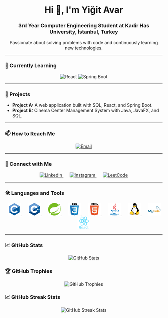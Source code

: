 
<h1 align="center">Hi 👋, I'm Yiğit Avar</h1>
<h3 align="center">3rd Year Computer Engineering Student at Kadir Has University, İstanbul, Turkey</h3>

<p align="center">
  Passionate about solving problems with code and continuously learning new technologies.
</p>

---

### 🌱 Currently Learning
<p align="center">
  <img src="https://img.shields.io/badge/React-%2320232a.svg?&style=for-the-badge&logo=react&logoColor=%2361DAFB" alt="React" />
  <img src="https://img.shields.io/badge/Spring Boot-6DB33F?style=for-the-badge&logo=spring&logoColor=white" alt="Spring Boot" />
</p>

---

### 🔭 Projects
- **Project A:** A web application built with SQL, React, and Spring Boot.
- **Project B:** Cinema Center Management System with Java, JavaFX, and SQL.

---

### 📫 How to Reach Me
<p align="center">
  <a href="mailto:yigitavar@hotmail.com">
    <img src="https://img.shields.io/badge/Email-yigitavar%40hotmail.com-D14836?style=for-the-badge&logo=gmail&logoColor=white" alt="Email">
  </a>
</p>

---

### 🤝 Connect with Me
<p align="center">
  <a href="https://linkedin.com/in/yigitavar" target="_blank" style="margin: 0 10px;">
    <img src="https://img.shields.io/badge/LinkedIn-0A66C2?style=for-the-badge&logo=linkedin&logoColor=white" alt="LinkedIn" height="30" />
  </a>
  <a href="https://instagram.com/yigitavar" target="_blank" style="margin: 0 10px;">
    <img src="https://img.shields.io/badge/Instagram-E4405F?style=for-the-badge&logo=instagram&logoColor=white" alt="Instagram" height="30" />
  </a>
  <a href="https://www.leetcode.com/yigitavar" target="_blank" style="margin: 0 10px;">
    <img src="https://img.shields.io/badge/LeetCode-FFA116?style=for-the-badge&logo=leetcode&logoColor=black" alt="LeetCode" height="30" />
  </a>
</p>

---

### 🛠️ Languages and Tools
<p align="center">
  <a href="https://www.cprogramming.com/" target="_blank" rel="noreferrer" style="margin: 0 10px;">
    <img src="https://raw.githubusercontent.com/devicons/devicon/master/icons/c/c-original.svg" alt="C" width="40" height="40"/>
  </a>
  <a href="https://www.w3schools.com/cpp/" target="_blank" rel="noreferrer" style="margin: 0 10px;">
    <img src="https://raw.githubusercontent.com/devicons/devicon/master/icons/cplusplus/cplusplus-original.svg" alt="C++" width="40" height="40"/>
  </a>
  <a href="https://spring.io/projects/spring-boot" target="_blank" rel="noreferrer" style="margin: 0 10px;">
    <img src="https://raw.githubusercontent.com/devicons/devicon/master/icons/spring/spring-original.svg" alt="Spring Boot" width="40" height="40"/>
  </a>
  <a href="https://www.w3schools.com/css/" target="_blank" rel="noreferrer" style="margin: 0 10px;">
    <img src="https://raw.githubusercontent.com/devicons/devicon/master/icons/css3/css3-original-wordmark.svg" alt="CSS3" width="40" height="40"/>
  </a>
  <a href="https://www.w3.org/html/" target="_blank" rel="noreferrer" style="margin: 0 10px;">
    <img src="https://raw.githubusercontent.com/devicons/devicon/master/icons/html5/html5-original-wordmark.svg" alt="HTML5" width="40" height="40"/>
  </a>
  <a href="https://www.java.com" target="_blank" rel="noreferrer" style="margin: 0 10px;">
    <img src="https://raw.githubusercontent.com/devicons/devicon/master/icons/java/java-original.svg" alt="Java" width="40" height="40"/>
  </a>
  <a href="https://www.linux.org/" target="_blank" rel="noreferrer" style="margin: 0 10px;">
    <img src="https://raw.githubusercontent.com/devicons/devicon/master/icons/linux/linux-original.svg" alt="Linux" width="40" height="40"/>
  </a>
  <a href="https://www.mysql.com/" target="_blank" rel="noreferrer" style="margin: 0 10px;">
    <img src="https://raw.githubusercontent.com/devicons/devicon/master/icons/mysql/mysql-original-wordmark.svg" alt="MySQL" width="40" height="40"/>
  </a>
  <a href="https://reactjs.org/" target="_blank" rel="noreferrer" style="margin: 0 10px;">
    <img src="https://raw.githubusercontent.com/devicons/devicon/master/icons/react/react-original-wordmark.svg" alt="React" width="40" height="40"/>
  </a>
</p>

---

### 📈 GitHub Stats
<p align="center">
  <img src="https://github-readme-stats.vercel.app/api?username=yigitavar&show_icons=true&theme=radical" alt="GitHub Stats" />
</p>

### 🏆 GitHub Trophies
<p align="center">
  <img src="https://github-profile-trophy.vercel.app/?username=yigitavar" alt="GitHub Trophies" />
</p>

### 📈 GitHub Streak Stats
<p align="center">
  <img src="https://github-readme-streak-stats.herokuapp.com/?user=yigitavar&theme=radical" alt="GitHub Streak Stats" />
</p>
